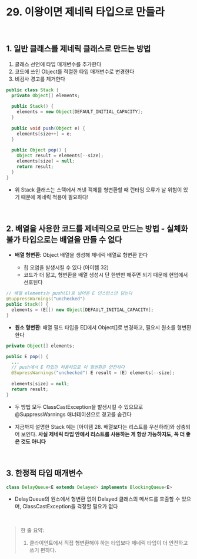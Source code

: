 # 29. 이왕이면 제네릭 타입으로 만들라

<br>

## 1. 일반 클래스를 제네릭 클래스로 만드는 방법

1. 클래스 선언에 타입 매개변수를 추가한다
2. 코드에 쓰인 Object를 적절한 타입 매개변수로 변경한다
3. 비검사 경고를 제거한다

```java
public class Stack {
  private Object[] elements;
  
  public Stack() {
    elements = new Object[DEFAULT_INITIAL_CAPACITY];
  }
  
  public void push(Object e) {
    elements[size++] = e;
  }
  
  public Object pop() {
    Object result = elements[--size];
    elements[size] = null;
    return result;
  }
}
```

* 위 Stack 클래스는 스택에서 꺼낸 객체를 형변환할 때 런타임 오류가 날 위험이 있기 때문에 제네릭 적용이 필요하다!

<br>

## 2. 배열을 사용한 코드를 제네릭으로 만드는 방법 - 실체화 불가 타입으로는 배열을 만들 수 없다

* **배열 형변환**: Object 배열을 생성해 제네릭 배열로 형변환 한다

  * 힙 오염을 발생시킬 수 있다 (아이템 32)
  * 코드가 더 짧고, 형변환을 배열 생성시 단 한번만 해주면 되기 때문에 현업에서 선호된다

```java
// 배열 elements는 push(E)로 넘어온 E 인스턴스만 담는다
@SuppressWarnings("unchecked")
public Stack() {
  elements = (E[]) new Object[DEFAULT_INITIAL_CAPACITY];
}
```

* **원소 형변환**: 배열 필드 타입을 E[]에서 Object[]로 변경하고, 필요시 원소를 형변환한다

```java
private Object[] elements;

public E pop() {
  ...
  // push에서 E 타입만 허용하므로 이 형변환은 안전하다
  @SupressWarnings("unchecked") E result = (E) elements[--size];
  
  elements[size] = null;
  return result;
}
```

* 두 방법 모두 ClassCastException을 발생시킬 수 있으므로 @SuppressWarnings 애너테이션으로 경고를 숨긴다

* 지금까지 설명한 Stack 예는 [아이템 28. 배열보다는 리스트를 우선하라]와 상충되어 보인다. **사실 제네릭 타입 안에서 리스트를 사용하는 게 항상 가능하지도, 꼭 더 좋은 것도 아니다**

<br>

## 3. 한정적 타입 매개변수

```java
class DelayQueue<E extends Delayed> implements BlockingQueue<E>
```
* DelayQueue의 원소에서 형변환 없이 Delayed 클래스의 메서드를 호출할 수 있으며, ClassCastException을 걱정할 필요가 없다

<br>

> 한 줄 요약:
> 1) 클라이언트에서 직접 형변환해야 하는 타입보다 제네릭 타입이 더 안전하고 쓰기 편하다.
